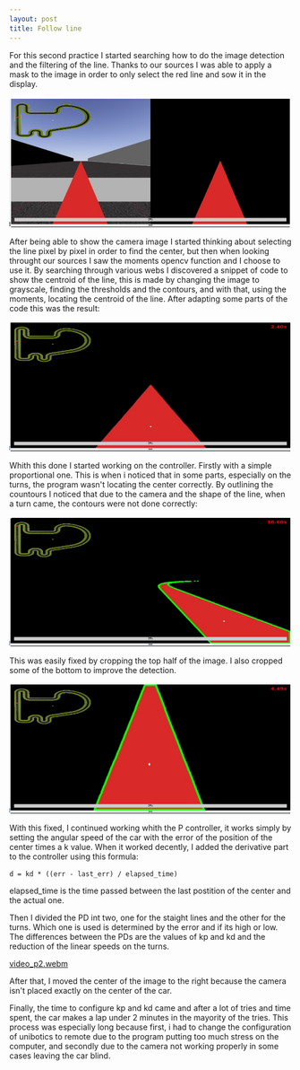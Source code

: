```yaml
---
layout: post
title: Follow line
---
```

For this second practice I started searching how to do the image detection and the filtering of the line. Thanks to our sources I was able to apply a mask to the image in order to only select the red line and sow it in the display.

![mask](../images/masked.png)

After being able to show the camera image I started thinking about selecting the line pixel by pixel in order to find the center, but then when looking throught our sources I saw the moments opencv function and I choose to use it. By searching through various webs I discovered a snippet of code to show the centroid of the line, this is made by changing the image to grayscale, finding the thresholds and the contours, and with that, using the moments, locating the centroid of the line. After adapting some parts of the code this was the result:

![centroid](../images/centroid.png)

Whith this done I started working on the controller. Firstly with a simple proportional one. This is when i noticed that in some parts, especially on the turns, the program wasn't locating the center correctly. By outlining the countours I noticed that due to the camera and the shape of the line, when a turn came, the contours were not done correctly:

![contours](../images/contours.png)

This was easily fixed by cropping the top half of the image. I also cropped some of the bottom to improve the detection.

![cropped](../images/cropped.png)

With this fixed, I continued working whith the P controller, it works simply by setting the angular speed of the car with the error of the position of the center times a k value. When it worked decently, I added the derivative part to the controller using this formula:

```
d = kd * ((err - last_err) / elapsed_time)
```
elapsed_time is the time passed between the last postition of the center and the actual one.

Then I divided the PD int two, one for the staight lines and the other for the turns. Which one is used is determined by the error and if its high or low. The differences between the PDs are the values of kp and kd and the reduction of the linear speeds on the turns.

[video_p2.webm](https://github.com/psanchezf2021/robotica_movil_blog/assets/92941198/d6fd920c-ded0-4438-a77c-b1e261cb4b46)


After that, I moved the center of the image to the right because the camera isn't placed exactly on the center of the car.

Finally, the time to configure kp and kd came and after a lot of tries and time spent, the car makes a lap under 2 minutes in the mayority of the tries. This process was especially long because first, i had to change the configuration of unibotics to remote due to the program putting too much stress on the computer, and secondly due to the camera not working properly in some cases leaving the car blind.

